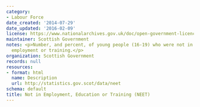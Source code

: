 ```yaml
---
category:
- Labour Force
date_created: '2014-07-29'
date_updated: '2016-02-09'
license: https://www.nationalarchives.gov.uk/doc/open-government-licence/version/3/
maintainer: Scottish Government
notes: <p>Number, and percent, of young people (16-19) who were not in education,
  employment or training.</p>
organization: Scottish Government
records: null
resources:
- format: html
  name: Description
  url: http://statistics.gov.scot/data/neet
schema: default
title: Not in Employment, Education or Training (NEET)
---
```

